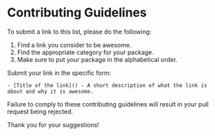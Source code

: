 # Contributing Guidelines

To submit a link to this list, please do the following:

1.  Find a link you consider to be awesome.
2.  Find the appropriate category for your package. 
3.  Make sure to put your package in the alphabetical order.

Submit your link in the specific form:

```gfm
- [Title of the link]() - A short description of what the link is about and why it is awesome.
```

Failure to comply to these contributing guidelines will result in your pull request being rejected.

Thank you for your suggestions!
